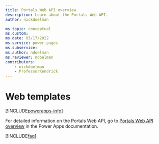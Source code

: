 ```yaml
---
title: Portals Web API overview
description: Learn about the Portals Web API.
author: nickdoelman

ms.topic: conceptual
ms.custom: 
ms.date: 03/17/2022
ms.service: power-pages
ms.subservice: 
ms.author: ndoelman
ms.reviewer: ndoelman
contributors:
    - nickdoelman
    - ProfessorKendrick
---
```


# Web templates


[!INCLUDE[powerapps-info](../includes/cc-powerapps-info.md)]

For detailed information on the Portals Web API, go to [Portals Web API overview](/powerapps/maker/portals/web-api-overview) in the Power Apps documentation.

[!INCLUDE[faq](../includes/cc-faqs.md)]